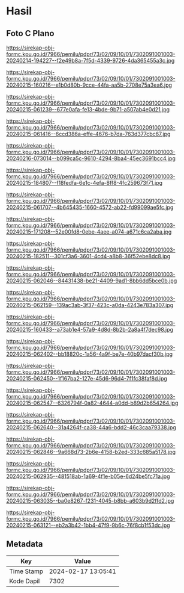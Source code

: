 # Hasil

## Foto C Plano

https://sirekap-obj-formc.kpu.go.id/7966/pemilu/pdpr/73/02/09/10/01/7302091001003-20240214-194227--f2e49b8a-7f5d-4339-9726-4da365455a3c.jpg

https://sirekap-obj-formc.kpu.go.id/7966/pemilu/pdpr/73/02/09/10/01/7302091001003-20240215-160216--e1b0d80b-9cce-44fa-aa5b-2708e75a3ea6.jpg

https://sirekap-obj-formc.kpu.go.id/7966/pemilu/pdpr/73/02/09/10/01/7302091001003-20240215-061239--677e0afa-fe13-4bde-9b71-a507ab4e0d21.jpg

https://sirekap-obj-formc.kpu.go.id/7966/pemilu/pdpr/73/02/09/10/01/7302091001003-20240215-061416--6ccd386a-effe-4676-b7da-763d377cbc67.jpg

https://sirekap-obj-formc.kpu.go.id/7966/pemilu/pdpr/73/02/09/10/01/7302091001003-20240216-073014--b099ca5c-9610-4294-8ba4-45ec3691bcc4.jpg

https://sirekap-obj-formc.kpu.go.id/7966/pemilu/pdpr/73/02/09/10/01/7302091001003-20240215-184807--f18fedfa-6e1c-4efa-8ff8-4fc259673f71.jpg

https://sirekap-obj-formc.kpu.go.id/7966/pemilu/pdpr/73/02/09/10/01/7302091001003-20240215-061707--4b645435-1660-4572-ab22-fd99099ae5fc.jpg

https://sirekap-obj-formc.kpu.go.id/7966/pemilu/pdpr/73/02/09/10/01/7302091001003-20240215-171208--52e00fd8-0ebe-4aee-a074-a671c6ca2aba.jpg

https://sirekap-obj-formc.kpu.go.id/7966/pemilu/pdpr/73/02/09/10/01/7302091001003-20240215-182511--301cf3a6-3601-4cd4-a8b8-36f52ebe8dc8.jpg

https://sirekap-obj-formc.kpu.go.id/7966/pemilu/pdpr/73/02/09/10/01/7302091001003-20240215-062046--84431438-be21-4409-9ad1-8bb6dd5bce0b.jpg

https://sirekap-obj-formc.kpu.go.id/7966/pemilu/pdpr/73/02/09/10/01/7302091001003-20240215-062159--139ac3ab-3f37-423c-a0da-4243e783a307.jpg

https://sirekap-obj-formc.kpu.go.id/7966/pemilu/pdpr/73/02/09/10/01/7302091001003-20240215-160433--a73ab1e4-57a9-4d8d-8b2b-2a8a4f7dec98.jpg

https://sirekap-obj-formc.kpu.go.id/7966/pemilu/pdpr/73/02/09/10/01/7302091001003-20240215-062402--bb18820c-1a56-4a9f-be7e-40b97dacf30b.jpg

https://sirekap-obj-formc.kpu.go.id/7966/pemilu/pdpr/73/02/09/10/01/7302091001003-20240215-062450--1f167ba2-127e-45d6-96d4-7f1fc38faf8d.jpg

https://sirekap-obj-formc.kpu.go.id/7966/pemilu/pdpr/73/02/09/10/01/7302091001003-20240215-062547--6326794f-0a82-4644-a0dd-b89d2b654264.jpg

https://sirekap-obj-formc.kpu.go.id/7966/pemilu/pdpr/73/02/09/10/01/7302091001003-20240215-062640--31a4264f-ca38-44a6-bdd2-46c3caa79338.jpg

https://sirekap-obj-formc.kpu.go.id/7966/pemilu/pdpr/73/02/09/10/01/7302091001003-20240215-062846--9a668d73-2b6e-4158-b2ed-333c685a5178.jpg

https://sirekap-obj-formc.kpu.go.id/7966/pemilu/pdpr/73/02/09/10/01/7302091001003-20240215-062935--481518ab-1a69-4f1e-b05e-6d24be5fc71a.jpg

https://sirekap-obj-formc.kpu.go.id/7966/pemilu/pdpr/73/02/09/10/01/7302091001003-20240215-063035--ba0e8267-f231-4045-b8bb-a603b9d2ffd2.jpg

https://sirekap-obj-formc.kpu.go.id/7966/pemilu/pdpr/73/02/09/10/01/7302091001003-20240215-063121--eb2a3b42-1bb4-47f9-9b6c-76f8cb1f53dc.jpg


## Metadata

| Key        | Value               |
| ---------- | ------------------- |
| Time Stamp | 2024-02-17 13:05:41 |
| Kode Dapil | 7302                |



